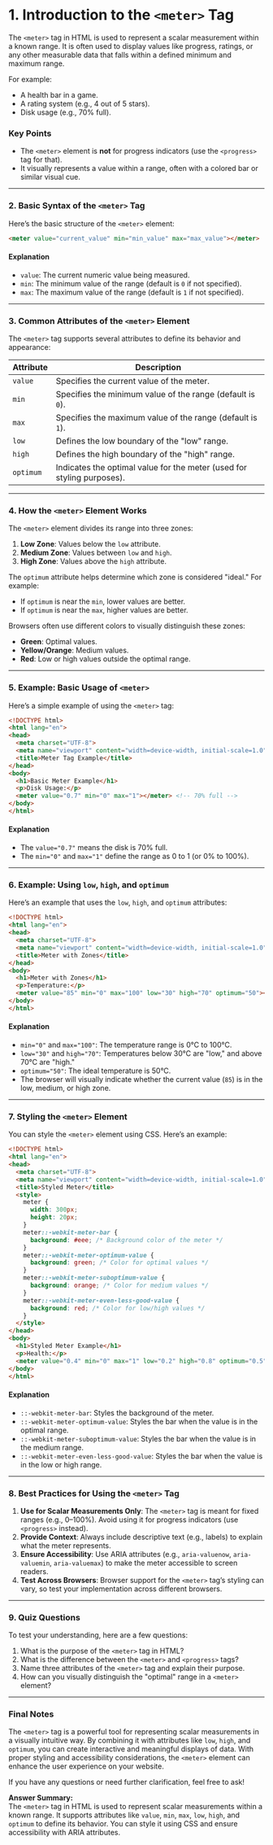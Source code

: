 # **1. Introduction to the `<meter>` Tag**

The `<meter>` tag in HTML is used to represent a scalar measurement within a known range. It is often used to display values like progress, ratings, or any other measurable data that falls within a defined minimum and maximum range.

For example:

- A health bar in a game.
- A rating system (e.g., 4 out of 5 stars).
- Disk usage (e.g., 70% full).

### Key Points

- The `<meter>` element is **not** for progress indicators (use the `<progress>` tag for that).
- It visually represents a value within a range, often with a colored bar or similar visual cue.

---

### **2. Basic Syntax of the `<meter>` Tag**

Here’s the basic structure of the `<meter>` element:

```html
<meter value="current_value" min="min_value" max="max_value"></meter>
```

#### Explanation

- `value`: The current numeric value being measured.
- `min`: The minimum value of the range (default is `0` if not specified).
- `max`: The maximum value of the range (default is `1` if not specified).

---

### **3. Common Attributes of the `<meter>` Element**

The `<meter>` tag supports several attributes to define its behavior and appearance:

| Attribute       | Description                                                                 |
|------------------|-----------------------------------------------------------------------------|
| `value`         | Specifies the current value of the meter.                                  |
| `min`           | Specifies the minimum value of the range (default is `0`).                 |
| `max`           | Specifies the maximum value of the range (default is `1`).                 |
| `low`           | Defines the low boundary of the "low" range.                               |
| `high`          | Defines the high boundary of the "high" range.                             |
| `optimum`       | Indicates the optimal value for the meter (used for styling purposes).     |

---

### **4. How the `<meter>` Element Works**

The `<meter>` element divides its range into three zones:

1. **Low Zone**: Values below the `low` attribute.
2. **Medium Zone**: Values between `low` and `high`.
3. **High Zone**: Values above the `high` attribute.

The `optimum` attribute helps determine which zone is considered "ideal." For example:

- If `optimum` is near the `min`, lower values are better.
- If `optimum` is near the `max`, higher values are better.

Browsers often use different colors to visually distinguish these zones:

- **Green**: Optimal values.
- **Yellow/Orange**: Medium values.
- **Red**: Low or high values outside the optimal range.

---

### **5. Example: Basic Usage of `<meter>`**

Here’s a simple example of using the `<meter>` tag:

```html
<!DOCTYPE html>
<html lang="en">
<head>
  <meta charset="UTF-8">
  <meta name="viewport" content="width=device-width, initial-scale=1.0">
  <title>Meter Tag Example</title>
</head>
<body>
  <h1>Basic Meter Example</h1>
  <p>Disk Usage:</p>
  <meter value="0.7" min="0" max="1"></meter> <!-- 70% full -->
</body>
</html>
```

#### Explanation

- The `value="0.7"` means the disk is 70% full.
- The `min="0"` and `max="1"` define the range as 0 to 1 (or 0% to 100%).

---

### **6. Example: Using `low`, `high`, and `optimum`**

Here’s an example that uses the `low`, `high`, and `optimum` attributes:

```html
<!DOCTYPE html>
<html lang="en">
<head>
  <meta charset="UTF-8">
  <meta name="viewport" content="width=device-width, initial-scale=1.0">
  <title>Meter with Zones</title>
</head>
<body>
  <h1>Meter with Zones</h1>
  <p>Temperature:</p>
  <meter value="85" min="0" max="100" low="30" high="70" optimum="50"></meter>
</body>
</html>
```

#### Explanation

- `min="0"` and `max="100"`: The temperature range is 0°C to 100°C.
- `low="30"` and `high="70"`: Temperatures below 30°C are "low," and above 70°C are "high."
- `optimum="50"`: The ideal temperature is 50°C.
- The browser will visually indicate whether the current value (`85`) is in the low, medium, or high zone.

---

### **7. Styling the `<meter>` Element**

You can style the `<meter>` element using CSS. Here’s an example:

```html
<!DOCTYPE html>
<html lang="en">
<head>
  <meta charset="UTF-8">
  <meta name="viewport" content="width=device-width, initial-scale=1.0">
  <title>Styled Meter</title>
  <style>
    meter {
      width: 300px;
      height: 20px;
    }
    meter::-webkit-meter-bar {
      background: #eee; /* Background color of the meter */
    }
    meter::-webkit-meter-optimum-value {
      background: green; /* Color for optimal values */
    }
    meter::-webkit-meter-suboptimum-value {
      background: orange; /* Color for medium values */
    }
    meter::-webkit-meter-even-less-good-value {
      background: red; /* Color for low/high values */
    }
  </style>
</head>
<body>
  <h1>Styled Meter Example</h1>
  <p>Health:</p>
  <meter value="0.4" min="0" max="1" low="0.2" high="0.8" optimum="0.5"></meter>
</body>
</html>
```

#### Explanation

- `::-webkit-meter-bar`: Styles the background of the meter.
- `::-webkit-meter-optimum-value`: Styles the bar when the value is in the optimal range.
- `::-webkit-meter-suboptimum-value`: Styles the bar when the value is in the medium range.
- `::-webkit-meter-even-less-good-value`: Styles the bar when the value is in the low or high range.

---

### **8. Best Practices for Using the `<meter>` Tag**

1. **Use for Scalar Measurements Only**: The `<meter>` tag is meant for fixed ranges (e.g., 0–100%). Avoid using it for progress indicators (use `<progress>` instead).
2. **Provide Context**: Always include descriptive text (e.g., labels) to explain what the meter represents.
3. **Ensure Accessibility**: Use ARIA attributes (e.g., `aria-valuenow`, `aria-valuemin`, `aria-valuemax`) to make the meter accessible to screen readers.
4. **Test Across Browsers**: Browser support for the `<meter>` tag’s styling can vary, so test your implementation across different browsers.

---

### **9. Quiz Questions**

To test your understanding, here are a few questions:

1. What is the purpose of the `<meter>` tag in HTML?
2. What is the difference between the `<meter>` and `<progress>` tags?
3. Name three attributes of the `<meter>` tag and explain their purpose.
4. How can you visually distinguish the "optimal" range in a `<meter>` element?

---

### **Final Notes**

The `<meter>` tag is a powerful tool for representing scalar measurements in a visually intuitive way. By combining it with attributes like `low`, `high`, and `optimum`, you can create interactive and meaningful displays of data. With proper styling and accessibility considerations, the `<meter>` element can enhance the user experience on your website.

If you have any questions or need further clarification, feel free to ask!

**Answer Summary:**  
The `<meter>` tag in HTML is used to represent scalar measurements within a known range. It supports attributes like `value`, `min`, `max`, `low`, `high`, and `optimum` to define its behavior. You can style it using CSS and ensure accessibility with ARIA attributes.
